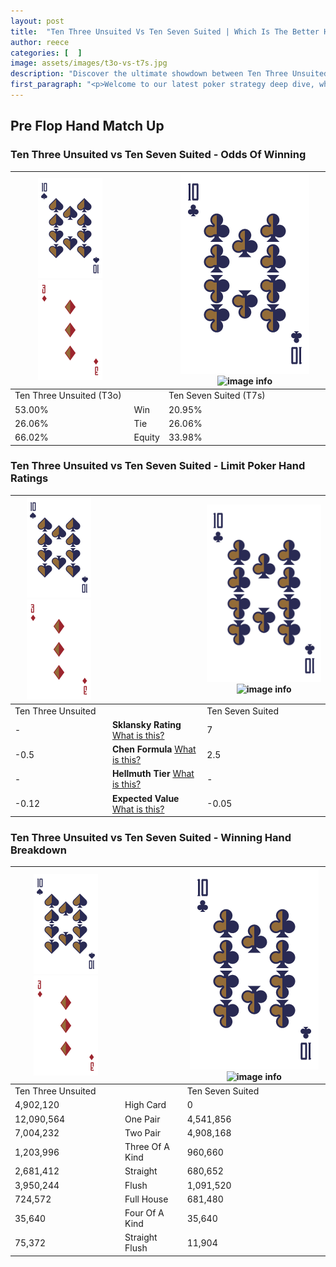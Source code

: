 ```yaml
---
layout: post
title:  "Ten Three Unsuited Vs Ten Seven Suited | Which Is The Better Hand In Poker? A Complete Guide"
author: reece
categories: [  ]
image: assets/images/t3o-vs-t7s.jpg
description: "Discover the ultimate showdown between Ten Three Unsuited and Ten Seven Suited in poker! Uncover the odds, strategies, and scenarios where one hand triumphs over the other. Get ready to up your poker game with this thrilling analysis."
first_paragraph: "<p>Welcome to our latest poker strategy deep dive, where we're pitting two distinct hands against each other in a high-stakes showdown: Ten Three Unsuited vs Ten Seven Suited.</p><p>In the dynamic world of poker, every decision counts, and knowing which hand holds the upper hand is key to your success at the table.</p><p>In this article, we'll dissect these two hands, explore the scenarios where one dominates the other, and equip you with the knowledge to make strategic choices that can tip the odds in your favor.</p><p>Get ready to unravel the intriguing dynamics of these poker hands and elevate your game to new heights.</p>"
---
```




[comment]: # (sp0)

## Pre Flop Hand Match Up

<div class="table hand-ratings" markdown="1"> 



### Ten Three Unsuited vs Ten Seven Suited - Odds Of Winning


    
| ![image info](assets/images/hand1/T.png) ![image info](assets/images/hand1/3o.png) |  | ![image info](assets/images/hand2/T.png) ![image info](assets/images/hand2/7s.png) |
| -------- | -------- | -------- |
| Ten Three Unsuited (T3o) |  | Ten Seven Suited (T7s) |
| 53.00% | Win | 20.95% |
| 26.06% | Tie | 26.06% |
| 66.02% | Equity | 33.98% |




[comment]: # (sp1)



### Ten Three Unsuited vs Ten Seven Suited - Limit Poker Hand Ratings


    
| ![image info](assets/images/hand1/T.png) ![image info](assets/images/hand1/3o.png) |  | ![image info](assets/images/hand2/T.png) ![image info](assets/images/hand2/7s.png) |
| -------- | -------- | -------- |
| Ten Three Unsuited |  | Ten Seven Suited |
| - | **Sklansky Rating** [What is this?](/sklansky-rating-explained) | 7 |
| -0.5 | **Chen Formula** [What is this?](/chen-formula-explained) | 2.5 |
| - | **Hellmuth Tier** [What is this?](/Hellmuth-tier-explained) | - |
| -0.12 | **Expected Value** [What is this?](/expected-value-explained) | -0.05 |




[comment]: # (sp2)



### Ten Three Unsuited vs Ten Seven Suited - Winning Hand Breakdown


    
| ![image info](assets/images/hand1/T.png) ![image info](assets/images/hand1/3o.png) |  | ![image info](assets/images/hand2/T.png) ![image info](assets/images/hand2/7s.png) |
| -------- | -------- | -------- |
| Ten Three Unsuited |  | Ten Seven Suited |
| 4,902,120 | High Card | 0 |
| 12,090,564 | One Pair | 4,541,856 |
| 7,004,232 | Two Pair | 4,908,168 |
| 1,203,996 | Three Of A Kind | 960,660 |
| 2,681,412 | Straight | 680,652 |
| 3,950,244 | Flush | 1,091,520 |
| 724,572 | Full House | 681,480 |
| 35,640 | Four Of A Kind | 35,640 |
| 75,372 | Straight Flush | 11,904 |




[comment]: # (sp3)



</div>

[comment]: # (sp4)



[comment]: # (sp5)

